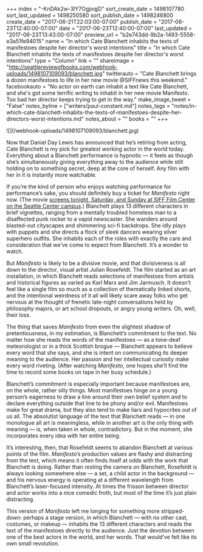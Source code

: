 +++
index = "-KnDAk2w-3lY7OgjoqjD"
sort_create_date = 1498107780
sort_last_updated = 1498250580
sort_publish_date = 1498246800
create_date = "2017-06-21T22:03:00-07:00"
publish_date = "2017-06-23T12:40:00-07:00"
date = "2017-06-23T12:40:00-07:00"
last_updated = "2017-06-23T13:43:00-07:00"
preview_url = "b2e743dd-9b2a-1493-5558-e3a51fe94015"
name = "In which Cate Blanchett inhabits the texts of manifestoes despite her director's worst intentions"
title = "In which Cate Blanchett inhabits the texts of manifestoes despite her director's worst intentions"
type = "Column"
link = ""
shareimage = "http://seattlereviewofbooks.com/webhook-uploads/1498107109093/blanchett.jpg"
twitterauto = "Cate Blanchett brings a dozen manifestoes to life in her new movie @SIFFnews this weekend."
facebookauto = "No actor on earth can inhabit a text like Cate Blanchett, and she's got some terrific writing to inhabit in her new movie Manifesto. Too bad her director keeps trying to get in the way."
make_image_tweet = "False"
notes_byline = ["writers/paul-constant.md"]
notes_tags = "notes/in-which-cate-blanchett-inhabits-the-texts-of-manifestoes-despite-her-directors-worst-intentions.md"
notes_about = ""
books = ""
+++
<p class="image">![](/webhook-uploads/1498107109093/blanchett.jpg)</p>

Now that Daniel Day Lewis has announced that he’s retiring from acting, Cate Blanchett is my pick for greatest working actor in the world today. Everything about a Blanchett performance is hypnotic — it feels as though she’s simultaneously giving everything away to the audience while still holding on to something secret, deep at the core of herself. Any film with her in it is instantly more watchable.

If you’re the kind of person who enjoys watching performance for performance’s sake, you should definitely buy a ticket for *Manifesto* right now. (The movie [screens tonight, Saturday, and Sunday at SIFF Film Center on the Seattle Center campus]( https://www.siff.net/year-round-cinema/manifesto).) Blanchett plays 13 different characters in brief vignettes, ranging from a mentally troubled homeless man to a disaffected punk rocker to a vapid newscaster. She wanders around blasted-out cityscapes and shimmering sci-fi backdrops. She idly plays with puppets and she directs a flock of sleek dancers wearing silver superhero outfits. She inhabits each of the roles with exactly the care and consideration that we’ve come to expect from Blanchett. It’s a wonder to watch.

But *Manifesto* is likely to be a divisive movie, and that divisiveness is all down to the director, visual artist Julian Rosefeldt. The film started as an art installation, in which Blanchett reads selections of manifestoes from artists and historical figures as varied as Karl Marx and Jim Jarmusch. It doesn’t feel like a single film so much as a collection of thematically linked shorts, and the intentional weirdness of it all will likely scare away folks who get nervous at the thought of frenetic late-night conversations held by philosophy majors, or art school dropouts, or angry young writers. Oh, well; their loss.

The thing that saves *Manifesto* from even the slightest shadow of pretentiousness, in my estimation, is Blanchett’s commitment to the text. No matter how she reads the words of the manifestoes — as a tone-deaf meteorologist or in a thick Scottish brogue — Blanchett appears to believe every word that she says, and she is intent on communicating its deeper meaning to the audience. Her passion and her intellectual curiosity make every word riveting. (After watching *Manifesto*, one hopes she’ll find the time to record some books on tape in her busy schedule.)

Blanchett’s commitment is especially important because manifestoes are, on the whole, rather silly things. Most manifestoes hinge on a young person’s eagerness to draw a line around their own belief system and to declare everything outside that line to be phony and/or evil. Manifestoes make for great drama, but they also tend to make liars and hypocrites out of us all. The absolutist language of the text that Blanchett reads — in one monologue all art is meaningless, while in another art is the only thing with meaning — is, when taken in whole, contradictory. But in the moment, she incorporates every idea with her entire being. 

It’s interesting, then, that Rosefeldt seems to abandon Blanchett at various points of the film. *Manifesto*’s production values are flashy and distracting from the text, which means it often finds itself at odds with the work that Blanchett is doing. Rather than resting the camera on Blanchett, Rosefeldt is always looking somewhere else — a set, a child actor in the background — and his nervous energy is operating at a different wavelength from Blanchett’s laser-focused intensity. At times the frisson between director and actor works into a nice comedic froth, but most of the time it’s just plain distracting.

This version of *Manifesto* left me longing for something more stripped-down: perhaps a stage version, in which Blanchett — with no other cast, costumes, or makeup — inhabits the 13 different characters and reads the text of the manifestoes directly to the audience. Just the devotion between one of the best actors in the world, and her words. That would’ve felt like its own small revolution.

